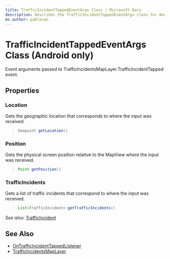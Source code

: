 ```yaml
---
title: TrafficIncidentTappedEventArgs Class | Microsoft Docs
description: Describes the TrafficIncidentTappedEventArgs class for Android and provides the class' location, position, and TrafficIncidents properties.
ms.author: pablocan
---
```


# TrafficIncidentTappedEventArgs Class (Android only)

Event arguments passed to TrafficIncidentsMapLayer.TrafficIncidentTapped event.

## Properties

### Location

Gets the geographic location that corresponds to where the input was received.

>```java
> Geopoint getLocation()
>```

### Position

Gets the physical screen position relative to the MapView where the input was received.

>```java
> Point getPosition()
>```

### TrafficIncidents

Gets a list of traffic incidents that correspond to where the input was received.

>```java
> List<TrafficIncident> getTrafficIncidents()
>```

_See also:_ [TrafficIncident](../TrafficIncident-class.md)

## See Also

* [OnTrafficIncidentTappedListener](OnTrafficIncidentTappedListener-interface.md)
* [TrafficIncidentsMapLayer](../TrafficIncidentsMapLayer-class.md)
